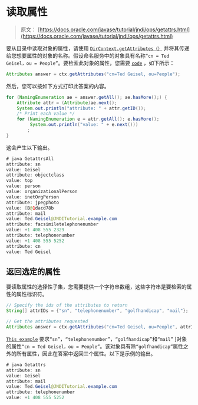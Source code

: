 # 读取属性

> 原文： [https://docs.oracle.com/javase/tutorial/jndi/ops/getattrs.html](https://docs.oracle.com/javase/tutorial/jndi/ops/getattrs.html)

要从目录中读取对象的属性，请使用 [`DirContext.getAttributes（）`](https://docs.oracle.com/javase/8/docs/api/javax/naming/directory/DirContext.html#getAttributes-javax.naming.Name-) 并将其传递给您想要属性的对象的名称。假设命名服务中的对象具有名称`“cn = Ted Geisel，ou = People”`。要检索此对象的属性，您需要 [`code`](examples/GetAllAttrs.java) ，如下所示：

```java
Attributes answer = ctx.getAttributes("cn=Ted Geisel, ou=People");

```

然后，您可以按如下方式打印此答案的内容。

```java
for (NamingEnumeration ae = answer.getAll(); ae.hasMore();) {
    Attribute attr = (Attribute)ae.next();
    System.out.println("attribute: " + attr.getID());
    /* Print each value */
    for (NamingEnumeration e = attr.getAll(); e.hasMore();
         System.out.println("value: " + e.next()))
        ;
}

```

这会产生以下输出。

```java
# java GetattrsAll
attribute: sn
value: Geisel
attribute: objectclass
value: top
value: person
value: organizationalPerson
value: inetOrgPerson
attribute: jpegphoto
value: [B@1dacd78b
attribute: mail
value: Ted.Geisel@JNDITutorial.example.com
attribute: facsimiletelephonenumber
value: +1 408 555 2329
attribute: telephonenumber
value: +1 408 555 5252
attribute: cn
value: Ted Geisel

```

## 返回选定的属性

要读取属性的选择性子集，您需要提供一个字符串数组，这些字符串是要检索的属性的属性标识符。

```java
// Specify the ids of the attributes to return
String[] attrIDs = {"sn", "telephonenumber", "golfhandicap", "mail"};

// Get the attributes requested
Attributes answer = ctx.getAttributes("cn=Ted Geisel, ou=People", attrIDs);

```

[`This example`](examples/GetAllAttrs.java) 要求`“sn”`，`“telephonenumber”`，`“golfhandicap”`和`“mail”` ]对象的属性`“cn = Ted Geisel，ou = People”`。该对象具有除`“golfhandicap”`属性之外的所有属性，因此在答案中返回三个属性。以下是示例的输出。

```java
# java Getattrs
attribute: sn
value: Geisel
attribute: mail
value: Ted.Geisel@JNDITutorial.example.com
attribute: telephonenumber
value: +1 408 555 5252

```
